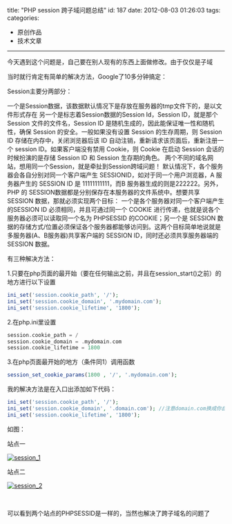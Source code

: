 title: "PHP session 跨子域问题总结"
id: 187
date: 2012-08-03 01:26:03
tags: 
categories: 
- 原创作品
- 技术文章
---

今天遇到这个问题是，自己要在别人现有的东西上面做修改。由于仅仅是子域

当时就行肯定有简单的解决方法，Google了10多分钟搞定：

Session主要分两部分：

一个是Session数据，该数据默认情况下是存放在服务器的tmp文件下的，是以文件形式存在
另一个是标志着Session数据的Session Id，Session ID，就是那个 Session 文件的文件名，Session ID 是随机生成的，因此能保证唯一性和随机性，确保 Session 的安全。一般如果没有设置 Session 的生存周期，则 Session ID 存储在内存中，关闭浏览器后该 ID 自动注销，重新请求该页面后，重新注册一个 session ID。如果客户端没有禁用 Cookie，则 Cookie 在启动 Session 会话的时候扮演的是存储 Session ID 和 Session 生存期的角色。
两个不同的域名网站，想用同一个Session，就是牵扯到Session跨域问题！
默认情况下，各个服务器会各自分别对同一个客户端产生 SESSIONID，如对于同一个用户浏览器，A 服务器产生的 SESSION ID 是 11111111111，而B 服务器生成的则是222222。另外，PHP 的 SESSION数据都是分别保存在本服务器的文件系统中。想要共享 SESSION 数据，那就必须实现两个目标：
一个是各个服务器对同一个客户端产生的SESSION ID 必须相同，并且可通过同一个 COOKIE 进行传递，也就是说各个服务器必须可以读取同一个名为 PHPSESSID 的COOKIE；另一个是 SESSION 数据的存储方式/位置必须保证各个服务器都能够访问到。这两个目标简单地说就是多服务器(A、B服务器)共享客户端的 SESSION ID，同时还必须共享服务器端的 SESSION 数据。

有三种解决方法：

1.只要在php页面的最开始（要在任何输出之前，并且在session_start()之前）的地方进行以下设置

```php
ini_set('session.cookie_path', '/');
ini_set('session.cookie_domain', '.mydomain.com');
ini_set('session.cookie_lifetime', '1800');
```

2.在php.ini里设置

```php
session.cookie_path = /
session.cookie_domain = .mydomain.com
session.cookie_lifetime = 1800
```

3.在php页面最开始的地方（条件同1）调用函数

```php
session_set_cookie_params(1800 , '/', '.mydomain.com');
```
<!--more-->

我的解决方法是在入口出添加如下代码：

```php
ini_set('session.cookie_path', '/');
ini_set('session.cookie_domain', '.domain.com'); //注意domain.com换成你自己的域名
ini_set('session.cookie_lifetime', '1800');
```

如图：

站点一

[![](http://asset.creturn.com/asset/uploads/2012/08/session_1.png "session_1")](http://asset.creturn.com/asset/uploads/2012/08/session_1.png)

站点二

[![](http://asset.creturn.com/asset/uploads/2012/08/session_2.png "session_2")](http://asset.creturn.com/asset/uploads/2012/08/session_2.png)

&nbsp;

可以看到两个站点的PHPSESSID是一样的，当然也解决了跨子域名的问题了
